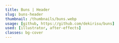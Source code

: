 ```yaml
---
title: Buns | Header
slug: buns-header
thumbnail: /thumbnails/buns.webp
usage: [github, https://github.com/dekirisu/buns]
used: [illustrator, after-effects]
classes: bg-cover
---
```

